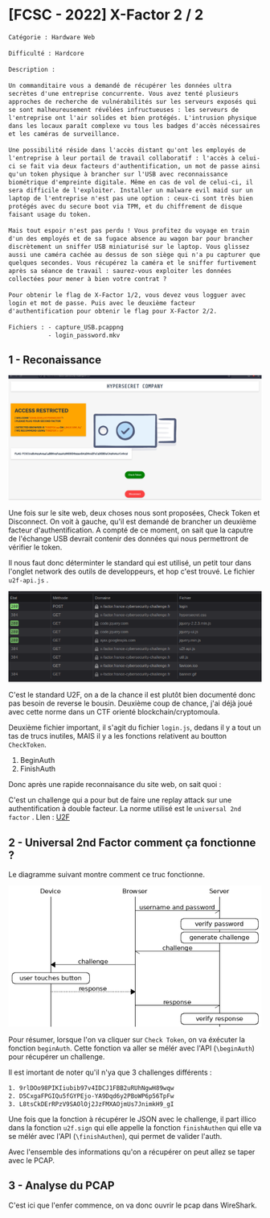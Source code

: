 # [FCSC - 2022] X-Factor 2 / 2

    Catégorie : Hardware Web

    Difficulté : Hardcore

    Description : 

    Un commanditaire vous a demandé de récupérer les données ultra secrètes d'une entreprise concurrente. Vous avez tenté plusieurs approches de recherche de vulnérabilités sur les serveurs exposés qui se sont malheureusement révélées infructueuses : les serveurs de l'entreprise ont l'air solides et bien protégés. L'intrusion physique dans les locaux paraît complexe vu tous les badges d'accès nécessaires et les caméras de surveillance.

    Une possibilité réside dans l'accès distant qu'ont les employés de l'entreprise à leur portail de travail collaboratif : l'accès à celui-ci se fait via deux facteurs d'authentification, un mot de passe ainsi qu'un token physique à brancher sur l'USB avec reconnaissance biométrique d'empreinte digitale. Même en cas de vol de celui-ci, il sera difficile de l'exploiter. Installer un malware evil maid sur un laptop de l'entreprise n'est pas une option : ceux-ci sont très bien protégés avec du secure boot via TPM, et du chiffrement de disque faisant usage du token.

    Mais tout espoir n'est pas perdu ! Vous profitez du voyage en train d'un des employés et de sa fugace absence au wagon bar pour brancher discrètement un sniffer USB miniaturisé sur le laptop. Vous glissez aussi une caméra cachée au dessus de son siège qui n'a pu capturer que quelques secondes. Vous récupérez la caméra et le sniffer furtivement après sa séance de travail : saurez-vous exploiter les données collectées pour mener à bien votre contrat ?

    Pour obtenir le flag de X-Factor 1/2, vous devez vous logguer avec login et mot de passe. Puis avec le deuxième facteur d'authentification pour obtenir le flag pour X-Factor 2/2.

    Fichiers : - capture_USB.pcappng
               - login_password.mkv




## 1 - Reconaissance 



![page-web](mainhtml.png)

Une fois sur le site web, deux choses nous sont proposées, Check Token et Disconnect. On voit à gauche, qu'il est demandé de brancher un deuxième facteur d'authentification. A compté de ce moment, on sait que la caputre de l'échange USB devrait contenir des données qui nous permettront de vérifier le token. 

Il nous faut donc déterminter le standard qui est utilisé, un petit tour dans l'onglet network des outils de developpeurs, et hop c'est trouvé. 
Le fichier  ```u2f-api.js``` .

![netwrok](netwrokcap.png)

C'est le standard U2F, on a de la chance il est plutôt bien documenté donc pas besoin de reverse le bousin. Deuxième coup de chance, j'ai déjà joué avec cette norme dans un CTF orienté blockchain/cryptomoula.

Deuxième fichier important, il s'agit du fichier ```login.js```, dedans il y a tout un tas de trucs inutiles, MAIS il y a les fonctions relativent au boutton ```CheckToken```.


1. BeginAuth
2. FinishAuth


Donc après une rapide reconnaisance du site web, on sait quoi : 

C'est un challenge qui a pour but de faire une replay attack sur une authentification à double facteur. La norme utilisé est le ```universal 2nd factor``` . LIen : [U2F](https://developers.yubico.com/U2F/)




## 2 - Universal 2nd Factor comment ça fonctionne ?

Le diagramme suivant montre comment ce truc fonctionne.

![authflow](index__1.png)

Pour résumer, lorsque l'on va cliquer sur ```Check Token```, on va éxécuter la fonction ```beginAuth```. Cette fonction va aller se mélér avec l'API (```\beginAuth```) pour récupérer un challenge. 


Il est imortant de noter qu'il n'ya que 3 challenges différents :

    1. 9rlDOo98PIKIiubib97v4IDCJ1FBB2uRUhNgwH89wqw
    2. D5CxgaFPGIQu5fGYPEjo-YA9Dqd6y2PBoWP6p56TpFw
    3. L8tsCkDErRPzV9SAOlOj2JzFMXAOjmUs7JnimkH9_gI


Une fois que la fonction à récupérer le JSON avec le challenge, il part illico dans la fonction ```u2f.sign``` qui elle appelle la fonction ```finishAuthen``` qui elle va se mélér avec l'API (```\finishAuthen```), qui permet de valider l'auth. 


Avec l'ensemble des informations qu'on a récupérer on peut allez se taper avec le PCAP. 


## 3 - Analyse du PCAP

C'est ici que l'enfer commence, on va donc ouvrir le pcap dans WireShark. 